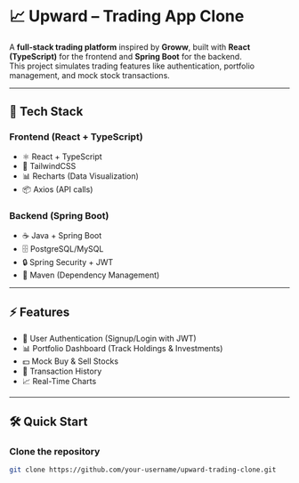 # 📈 Upward – Trading App Clone  

A **full-stack trading platform** inspired by **Groww**, built with **React (TypeScript)** for the frontend and **Spring Boot** for the backend.  
This project simulates trading features like authentication, portfolio management, and mock stock transactions.  

---

## 🚀 Tech Stack  

### Frontend (React + TypeScript)  
- ⚛️ React + TypeScript  
- 🎨 TailwindCSS  
- 📊 Recharts (Data Visualization)  
- 📦 Axios (API calls)  

### Backend (Spring Boot)  
- ☕ Java + Spring Boot  
- 🗄️ PostgreSQL/MySQL  
- 🔒 Spring Security + JWT  
- 📑 Maven (Dependency Management)  

---

## ⚡ Features  
- 🔐 User Authentication (Signup/Login with JWT)  
- 📊 Portfolio Dashboard (Track Holdings & Investments)  
- 💵 Mock Buy & Sell Stocks  
- 📜 Transaction History  
- 📈 Real-Time Charts  

---

## 🛠️ Quick Start  

### Clone the repository  
```bash
git clone https://github.com/your-username/upward-trading-clone.git
